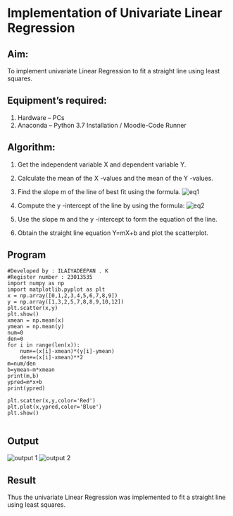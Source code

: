 # Implementation of Univariate Linear Regression
## Aim:
To implement univariate Linear Regression to fit a straight line using least squares.
## Equipment’s required:
1.	Hardware – PCs
2.	Anaconda – Python 3.7 Installation / Moodle-Code Runner
## Algorithm:
1.	Get the independent variable X and dependent variable Y.
2.	Calculate the mean of the X -values and the mean of the Y -values.
3.	Find the slope m of the line of best fit using the formula.
![eq1](https://github.com/ILAIYADEEPAN/Univariate-Linear-Regression/assets/147473334/7aa956ca-8898-4f57-ac80-1088cbd52698)

4.	Compute the y -intercept of the line by using the formula:
![eq2](https://github.com/ILAIYADEEPAN/Univariate-Linear-Regression/assets/147473334/b62857b9-9529-45bf-b22d-01cfd5928f7a)

5.	Use the slope m and the y -intercept to form the equation of the line.
6.	Obtain the straight line equation Y=mX+b and plot the scatterplot.
## Program
```
#Developed by : ILAIYADEEPAN . K
#Register number : 23013535
import numpy as np
import matplotlib.pyplot as plt
x = np.array([0,1,2,3,4,5,6,7,8,9])
y = np.array([1,3,2,5,7,8,8,9,10,12])
plt.scatter(x,y)
plt.show()
xmean = np.mean(x)
ymean = np.mean(y)
num=0
den=0
for i in range(len(x)):
    num+=(x[i]-xmean)*(y[i]-ymean)
    den+=(x[i]-xmean)**2
m=num/den
b=ymean-m*xmean
print(m,b)
ypred=m*x+b
print(ypred)

plt.scatter(x,y,color='Red')
plt.plot(x,ypred,color='Blue')
plt.show()


```
## Output
![output 1](https://github.com/ILAIYADEEPAN/Univariate-Linear-Regression/assets/147473334/6ebaf6a9-5e4d-4c76-acd5-57df8e90d79d)
![output 2](https://github.com/ILAIYADEEPAN/Univariate-Linear-Regression/assets/147473334/df268089-0a9e-4d3f-a531-343cc91be311)


## Result
Thus the univariate Linear Regression was implemented to fit a straight line using least squares.
